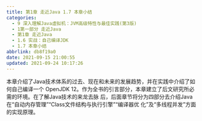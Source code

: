 ```yaml
---
title: 第1章 走近Java 1.7 本章小结
categories:
  - 9 深入理解Java虛拟机：JVM高级特性与最佳实践(第3版)
  - 1第一部分 走近Java
  - 第1章 走近Java
  - 1.6 实战：自己编译JDK
  - 1.7 本章小结
abbrlink: db8f19a0
date: 2021-09-15 21:00:55
updated: 2021-09-24 10:17:26
---
```

本章介绍了Java技术体系的过去、现在和未来的发展趋势，并在实践中介绍了如何自己编译一个 OpenJDK 12。作为全书的引言部分，本章建立了后文研究所必需的环境。在了解Java技术的来龙去脉 后，后面章节将分为四部分去介绍Java在“自动内存管理”“Class文件结构与执行引擎”“编译器优 化”及“多线程并发”方面的实现原理。
